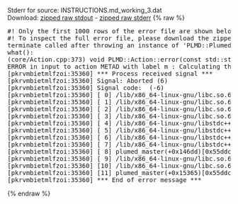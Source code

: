 Stderr for source:  INSTRUCTIONS.md_working_3.dat   
Download: [zipped raw stdout](INSTRUCTIONS.md_working_3.dat.plumed_master.stdout.txt.zip) - [zipped raw stderr](INSTRUCTIONS.md_working_3.dat.plumed_master.stderr.txt.zip) 
{% raw %}
<pre>
#! Only the first 1000 rows of the error file are shown below
#! To inspect the full error file, please download the zipped raw stderr file above
terminate called after throwing an instance of 'PLMD::Plumed::ExceptionError'
what():
(core/Action.cpp:373) void PLMD::Action::error(const std::string&) const
ERROR in input to action METAD with label m : Calculating the transition bias on the fly works only with a grid
[pkrvmbietmlfzoi:35360] *** Process received signal ***
[pkrvmbietmlfzoi:35360] Signal: Aborted (6)
[pkrvmbietmlfzoi:35360] Signal code:  (-6)
[pkrvmbietmlfzoi:35360] [ 0] /lib/x86_64-linux-gnu/libc.so.6(+0x45330)[0x7fb14ec45330]
[pkrvmbietmlfzoi:35360] [ 1] /lib/x86_64-linux-gnu/libc.so.6(pthread_kill+0x11c)[0x7fb14ec9eb2c]
[pkrvmbietmlfzoi:35360] [ 2] /lib/x86_64-linux-gnu/libc.so.6(gsignal+0x1e)[0x7fb14ec4527e]
[pkrvmbietmlfzoi:35360] [ 3] /lib/x86_64-linux-gnu/libc.so.6(abort+0xdf)[0x7fb14ec288ff]
[pkrvmbietmlfzoi:35360] [ 4] /lib/x86_64-linux-gnu/libstdc++.so.6(+0xa5ff5)[0x7fb14f0a5ff5]
[pkrvmbietmlfzoi:35360] [ 5] /lib/x86_64-linux-gnu/libstdc++.so.6(+0xbb0da)[0x7fb14f0bb0da]
[pkrvmbietmlfzoi:35360] [ 6] /lib/x86_64-linux-gnu/libstdc++.so.6(_ZSt10unexpectedv+0x0)[0x7fb14f0a5a55]
[pkrvmbietmlfzoi:35360] [ 7] /lib/x86_64-linux-gnu/libstdc++.so.6(+0xa5a6f)[0x7fb14f0a5a6f]
[pkrvmbietmlfzoi:35360] [ 8] plumed_master(+0x146dd)[0x55ddc5db96dd]
[pkrvmbietmlfzoi:35360] [ 9] /lib/x86_64-linux-gnu/libc.so.6(+0x2a1ca)[0x7fb14ec2a1ca]
[pkrvmbietmlfzoi:35360] [10] /lib/x86_64-linux-gnu/libc.so.6(__libc_start_main+0x8b)[0x7fb14ec2a28b]
[pkrvmbietmlfzoi:35360] [11] plumed_master(+0x15365)[0x55ddc5dba365]
[pkrvmbietmlfzoi:35360] *** End of error message ***
</pre>
{% endraw %}
